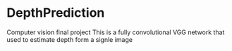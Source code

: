 # DepthPrediction
Computer vision final project
This is a fully convolutional VGG network that used to estimate depth form a signle image
